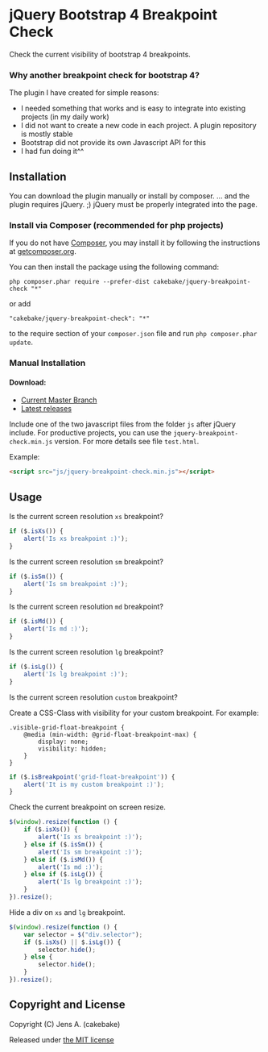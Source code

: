 jQuery Bootstrap 4 Breakpoint Check
===================================

Check the current visibility of bootstrap 4 breakpoints.

### Why another breakpoint check for bootstrap 4?

The plugin I have created for simple reasons:

-	I needed something that works and is easy to integrate into existing projects (in my daily work)
-	I did not want to create a new code in each project. A plugin repository is mostly stable
-	Bootstrap did not provide its own Javascript API for this
-	I had fun doing it^^

Installation
------------

You can download the plugin manually or install by composer. ... and the plugin requires jQuery. ;) jQuery must be properly integrated into the page.

### Install via Composer (recommended for php projects)

If you do not have [Composer](http://getcomposer.org/), you may install it by following the instructions at [getcomposer.org](http://getcomposer.org/doc/00-intro.md#installation-nix).

You can then install the package using the following command:

```
php composer.phar require --prefer-dist cakebake/jquery-breakpoint-check "*"
```

or add

```
"cakebake/jquery-breakpoint-check": "*"
```

to the require section of your `composer.json` file and run `php composer.phar update`.

### Manual Installation

#### Download:

-	[Current Master Branch](https://github.com/cakebake/jquery-breakpoint-check/archive/master.zip)
-	[Latest releases](https://github.com/cakebake/jquery-breakpoint-check/releases)

Include one of the two javascript files from the folder `js` after jQuery include. For productive projects, you can use the `jquery-breakpoint-check.min.js` version. For more details see file `test.html`.

Example:

```html
<script src="js/jquery-breakpoint-check.min.js"></script>
```

Usage
-----

Is the current screen resolution `xs` breakpoint?

```js
if ($.isXs()) {
    alert('Is xs breakpoint :)');
}
```

Is the current screen resolution `sm` breakpoint?

```js
if ($.isSm()) {
    alert('Is sm breakpoint :)');
}
```

Is the current screen resolution `md` breakpoint?

```js
if ($.isMd()) {
    alert('Is md :)');
}
```

Is the current screen resolution `lg` breakpoint?

```js
if ($.isLg()) {
    alert('Is lg breakpoint :)');
}
```

Is the current screen resolution `custom` breakpoint?

Create a CSS-Class with visibility for your custom breakpoint. For example:

```
.visible-grid-float-breakpoint {
    @media (min-width: @grid-float-breakpoint-max) {
        display: none;
        visibility: hidden;
    }
}
```

```js
if ($.isBreakpoint('grid-float-breakpoint')) {
    alert('It is my custom breakpoint :)');
}
```

Check the current breakpoint on screen resize.

```js
$(window).resize(function () {
    if ($.isXs()) {
        alert('Is xs breakpoint :)');
    } else if ($.isSm()) {
        alert('Is sm breakpoint :)');
    } else if ($.isMd()) {
        alert('Is md :)');
    } else if ($.isLg()) {
        alert('Is lg breakpoint :)');
    }
}).resize();
```

Hide a div on `xs` and `lg` breakpoint.

```js
$(window).resize(function () {
    var selector = $("div.selector");
    if ($.isXs() || $.isLg()) {
        selector.hide();
    } else {
        selector.hide();
    }
}).resize();
```

Copyright and License
---------------------

Copyright (C) Jens A. (cakebake)

Released under [the MIT license](LICENSE)

